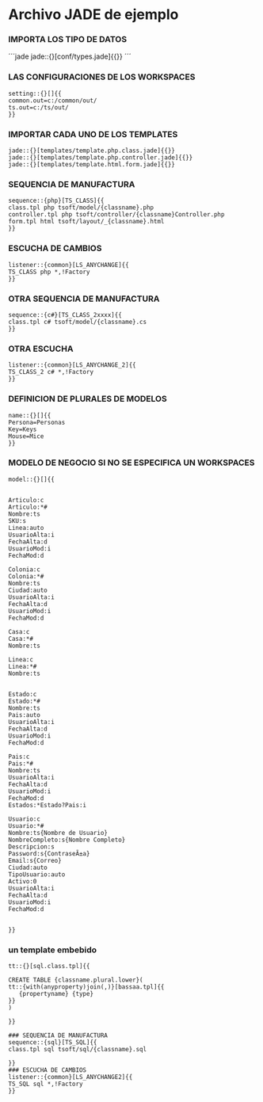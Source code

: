# Archivo JADE de ejemplo

### IMPORTA LOS TIPO DE DATOS 

´´´jade
jade::{}[conf/types.jade]{{}}
´´´
### LAS CONFIGURACIONES DE LOS WORKSPACES
```jade
setting::{}[]{{
common.out=c:/common/out/
ts.out=c:/ts/out/
}}
```
### IMPORTAR CADA UNO DE LOS TEMPLATES 
```jade
jade::{}[templates/template.php.class.jade]{{}}
jade::{}[templates/template.php.controller.jade]{{}}
jade::{}[templates/template.html.form.jade]{{}}
```

### SEQUENCIA DE MANUFACTURA
```jade
sequence::{php}[TS_CLASS]{{
class.tpl php tsoft/model/{classname}.php
controller.tpl php tsoft/controller/{classname}Controller.php
form.tpl html tsoft/layout/_{classname}.html
}}
```

### ESCUCHA DE CAMBIOS 
```jade
listener::{common}[LS_ANYCHANGE]{{
TS_CLASS php *,!Factory
}}
```

### OTRA SEQUENCIA DE MANUFACTURA
```jade
sequence::{c#}[TS_CLASS_2xxxx]{{
class.tpl c# tsoft/model/{classname}.cs
}}
```
### OTRA ESCUCHA
```jade
listener::{common}[LS_ANYCHANGE_2]{{
TS_CLASS_2 c# *,!Factory
}}
```

### DEFINICION DE PLURALES DE MODELOS
```jade
name::{}[]{{
Persona=Personas
Key=Keys
Mouse=Mice
}}
```


### MODELO DE NEGOCIO SI NO SE ESPECIFICA UN WORKSPACES

```jade
model::{}[]{{


Articulo:c
Articulo:*#
Nombre:ts
SKU:s
Linea:auto
UsuarioAlta:i
FechaAlta:d
UsuarioMod:i
FechaMod:d

Colonia:c
Colonia:*#
Nombre:ts
Ciudad:auto
UsuarioAlta:i
FechaAlta:d
UsuarioMod:i
FechaMod:d

Casa:c
Casa:*#
Nombre:ts

Linea:c
Linea:*#
Nombre:ts


Estado:c
Estado:*#
Nombre:ts
Pais:auto
UsuarioAlta:i
FechaAlta:d
UsuarioMod:i
FechaMod:d 

Pais:c
Pais:*#
Nombre:ts
UsuarioAlta:i
FechaAlta:d
UsuarioMod:i
FechaMod:d
Estados:*Estado?Pais:i

Usuario:c
Usuario:*#
Nombre:ts{Nombre de Usuario}
NombreCompleto:s{Nombre Completo}
Descripcion:s
Password:s{ContraseÃ±a}
Email:s{Correo}
Ciudad:auto
TipoUsuario:auto
Activo:0
UsuarioAlta:i
FechaAlta:d
UsuarioMod:i
FechaMod:d


}}
```

### un template embebido
```jade
tt::{}[sql.class.tpl]{{

CREATE TABLE {classname.plural.lower}(
tt::{with(anyproperty)join(,)}[bassaa.tpl]{{
   {propertyname} {type}
}}
)

}}
```
```jade
### SEQUENCIA DE MANUFACTURA
sequence::{sql}[TS_SQL]{{
class.tpl sql tsoft/sql/{classname}.sql

}}
### ESCUCHA DE CAMBIOS 
listener::{common}[LS_ANYCHANGE2]{{
TS_SQL sql *,!Factory
}}

```











